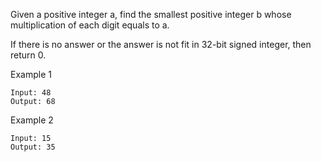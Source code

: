 Given a positive integer a, find the smallest positive integer b whose multiplication of each digit equals to a.

If there is no answer or the answer is not fit in 32-bit signed integer, then return 0.

Example 1

~~~
Input: 48
Output: 68
~~~

Example 2

~~~
Input: 15
Output: 35
~~~
